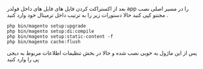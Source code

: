 بعد از اکستراکت کردن فایل های فایل های داخل فولدر app را در مسیر اصلی نصب مجنتو کپی کنید
حالا
دستورات زیر را به ترتیب داخل ترمینال خود وارد کنید .


```
php bin/magento setup:upgrade
php bin/magento setup:di:compile
php bin/magento setup:static-content -f
php bin/magento cache:flush
```
پس از این ماژول به خوبی نصب شده و حالا در بخش تنظیمات اطلاعات مربوط به دیجی پی را وارد کنید
